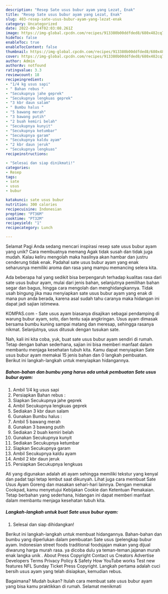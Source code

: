 ```yaml
---
description: "Resep Sate usus bubur ayam yang Lezat, Enak"
title: "Resep Sate usus bubur ayam yang Lezat, Enak"
slug: 403-resep-sate-usus-bubur-ayam-yang-lezat-enak
category: Uncategorized
date: 2022-09-24T02:03:08.261Z
image: https://img-global.cpcdn.com/recipes/913380b00ddfded8/680x482cq70/sate-usus-bubur-ayam-foto-resep-utama.jpg
hideToc: false
enableToc: true
enableTocContent: false
thumbnail: https://img-global.cpcdn.com/recipes/913380b00ddfded8/680x482cq70/sate-usus-bubur-ayam-foto-resep-utama.jpg
cover: https://img-global.cpcdn.com/recipes/913380b00ddfded8/680x482cq70/sate-usus-bubur-ayam-foto-resep-utama.jpg
author: Admin
authorAv: notfound
ratingvalue: 3.3
reviewcount: 18
recipeingredient:
- "1/4 kg usus sapi"
- " Bahan rebus "
- "Secukupnya jahe geprek"
- "Secukupnya lengkuas geprek"
- "3 kbr daun salam"
- " Bumbu halus "
- "5 bawang merah"
- "3 bawang putih"
- "2 buah kemiri belah"
- "Secukupnya kunyit"
- "Secukupnya ketumbar"
- "Secukupnya garam"
- "Secukupnya kaldu ayam"
- "2 kbr daun jeruk"
- "Secukupnya lengkuas"
recipeinstructions:

- "Selesai dan siap dinikmati!"
categories:
- Resep
tags:
- sate
- usus
- bubur

katakunci: sate usus bubur 
nutrition: 300 calories
recipecuisine: Indonesian
preptime: "PT36M"
cooktime: "PT32M"
recipeyield: "1"
recipecategory: Lunch

---
```



Selamat Pagi Anda sedang mencari inspirasi resep sate usus bubur ayam yang unik? Cara membuatnya memang Agak tidak susah dan tidak juga mudah. Kalau keliru mengolah maka hasilnya akan hambar dan justru cenderung tidak enak. Padahal sate usus bubur ayam yang enak seharusnya memiliki aroma dan rasa yang mampu memancing selera kita.


Ada beberapa hal yang sedikit bisa berpengaruh terhadap kualitas rasa dari sate usus bubur ayam, mulai dari jenis bahan, selanjutnya pemilihan bahan segar dan bagus, hingga cara mengolah dan menghidangkannya. Tidak usah bingung jika mau menyiapkan sate usus bubur ayam yang enak di mana pun anda berada, karena asal sudah tahu caranya maka hidangan ini dapat jadi sajian istimewa.

KOMPAS.com - Sate usus ayam biasanya disajikan sebagai pendamping di warung bubur ayam, soto, dan tentu saja angkringan. Usus ayam dimasak bersama bumbu kuning sampai matang dan meresap, sehingga rasanya nikmat. Selanjutnya, usus ditusuk dengan tusukan sate.


Nah, kali ini kita coba, yuk, buat sate usus bubur ayam sendiri di rumah. Tetap dengan bahan sederhana, sajian ini bisa memberi manfaat dalam membantu menjaga kesehatan tubuh kita. Kamu dapat menyiapkan Sate usus bubur ayam memakai 15 jenis bahan dan 0 langkah pembuatan. Berikut ini langkah-langkah untuk menyiapkan hidangannya.

<!--inarticleads1-->

##### Bahan-bahan dan bumbu yang harus ada untuk pembuatan Sate usus bubur ayam:

1. Ambil 1/4 kg usus sapi
1. Persiapkan  Bahan rebus :
1. Siapkan Secukupnya jahe geprek
1. Ambil Secukupnya lengkuas geprek
1. Sediakan 3 kbr daun salam
1. Gunakan  Bumbu halus :
1. Ambil 5 bawang merah
1. Gunakan 3 bawang putih
1. Sediakan 2 buah kemiri belah
1. Gunakan Secukupnya kunyit
1. Sediakan Secukupnya ketumbar
1. Siapkan Secukupnya garam
1. Ambil Secukupnya kaldu ayam
1. Ambil 2 kbr daun jeruk
1. Persiapkan Secukupnya lengkuas


Ati yang digunakan adalah ati ayam sehingga memiliki tekstur yang kenyal dan padat tapi tetap lembut saat dikunyah. Lihat juga cara membuat Sate Usus Ayam Goreng dan masakan sehari-hari lainnya. Dengan memakai Cookpad, kamu menyetujui Kebijakan Cookie dan Ketentuan Pemakaian. Tetap berbahan yang sederhana, hidangan ini dapat memberi manfaat dalam membantu menjaga kesehatan tubuh kita. 

<!--inarticleads2-->

##### Langkah-langkah untuk buat Sate usus bubur ayam:


1. Selesai dan siap dihidangkan!

Berikut ini langkah-langkah untuk membuat hidangannya. Bahan-bahan dan bumbu yang diperlukan dalam pembuatan Sate usus (pelengkap bubur ayam. Indonesian street foods traditional foodsjajan makan yang dijual diwarung harga murah rasa. ya dicoba dulu ya teman-teman.jajanan murah enak langka unik . About Press Copyright Contact us Creators Advertise Developers Terms Privacy Policy &amp; Safety How YouTube works Test new features NFL Sunday Ticket Press Copyright. Langkah pertama adalah cuci bersih usus ayam yang telah disiapkan, kemudian rebus. 

Bagaimana? Mudah bukan? Itulah cara membuat sate usus bubur ayam yang bisa kamu praktikkan di rumah. Selamat menikmati
